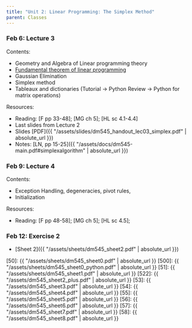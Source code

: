 ```yaml
---
title: "Unit 2: Linear Programming: The Simplex Method" 
parent: Classes
---
```



### Feb 6: Lecture 3


Contents:  
- Geometry and Algebra of Linear programming theory 
- [Fundamental theorem of linear programming](http://en.wikipedia.org/wiki/Fundamental_theorem_of_linear_programming) 
- Gaussian Elimination   
- Simplex method
- Tableaux and dictionaries (Tutorial -> Python Review -> Python for matrix operations)

Resources:
- Reading: [F pp 33-48]; [MG ch 5]; [HL sc 4.1-4.4]
- Last slides from Lecture 2
- Slides [PDF]({{ "/assets/slides/dm545_handout_lec03_simplex.pdf" | absolute_url }})
- Notes: [LN, pp 15-25]({{ "/assets/docs/dm545-main.pdf#simplexalgorithm" | absolute_url }})


### Feb 9: Lecture 4

Contents:
- Exception Handling, degeneracies, pivot rules,
- Initialization

Resources:
- Reading: [F pp 48-58]; [MG ch 5]; [HL sc 4.5]; 


<!-- - [Slides]({{ "/assets/slides/dm545_handout_lec04_simplex-2.pdf" | absolute_url }})
- [Compedium]({{ "/assets/sheets/dm545_sheet2_plus.pdf" | absolute_url }})
- [LN]({{ "/assets/docs/dm545-main.pdf#exceptions" | absolute_url }}) -->


### Feb 12: Exercise 2

- [Sheet 2]({{ "/assets/sheets/dm545_sheet2.pdf" | absolute_url }})

<!-- **Exercises**{: .label .label-purple } -->

<!--
: **Lab**{: .label .label-purple } [Intro to Java](#)

: [Tracing, IntLists, & Recursion](#)
  : [2.1](#)
: **HW 1 due**{: .label .label-red }
-->




[50]: {{ "/assets/sheets/dm545_sheet0.pdf" | absolute_url }}
[500]: {{ "/assets/sheets/dm545_sheet0_python.pdf" | absolute_url }}
[51]: {{ "/assets/sheets/dm545_sheet1.pdf" | absolute_url }}
[522]: {{ "/assets/dm545_sheet2_plus.pdf" | absolute_url }}
[53]: {{ "/assets/dm545_sheet3.pdf" | absolute_url }}
[54]: {{ "/assets/dm545_sheet4.pdf" | absolute_url }}
[55]: {{ "/assets/dm545_sheet5.pdf" | absolute_url }}
[56]: {{ "/assets/dm545_sheet6.pdf" | absolute_url }}
[57]: {{ "/assets/dm545_sheet7.pdf" | absolute_url }}
[58]: {{ "/assets/dm545_sheet8.pdf" | absolute_url }}